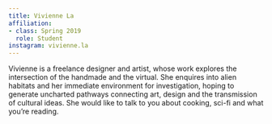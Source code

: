 ```yaml
---
title: Vivienne La
affiliation:
- class: Spring 2019
  role: Student
instagram: vivienne.la
---
```

Vivienne is a freelance designer and artist, whose work explores the intersection of the handmade and the virtual. She enquires into alien habitats and her immediate environment for investigation, hoping to generate uncharted pathways connecting art, design and the transmission of cultural ideas. She would like to talk to you about cooking, sci-fi and what you’re reading.